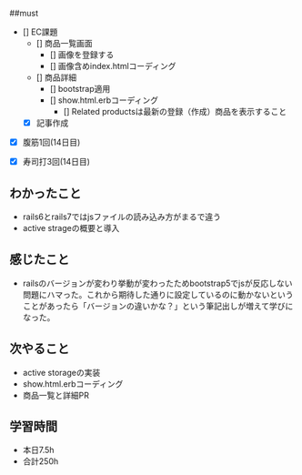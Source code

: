 ##must
- [] EC課題
   - [] 商品一覧画面
     - [] 画像を登録する
     - [] 画像含めindex.htmlコーディング
   - [] 商品詳細  
     - [] bootstrap適用
     - [] show.html.erbコーディング
       - [] Related productsは最新の登録（作成）商品を表示すること
  - [x] 記事作成
      
- [x] 腹筋1回(14日目)
- [x] 寿司打3回(14日目)


## わかったこと
- rails6とrails7ではjsファイルの読み込み方がまるで違う
- active strageの概要と導入



## 感じたこと
- railsのバージョンが変わり挙動が変わったためbootstrap5でjsが反応しない問題にハマった。これから期待した通りに設定しているのに動かないということがあったら「バージョンの違いかな？」という筆記出しが増えて学びになった。

## 次やること
  - active storageの実装
  - show.html.erbコーディング
  - 商品一覧と詳細PR

 

## 学習時間
  - 本日7.5h
  - 合計250h

